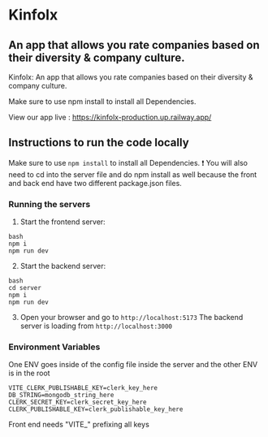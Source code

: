 # Kinfolx

## An app that allows you rate companies based on their diversity & company culture.

Kinfolx: An app that allows you rate companies based on their diversity & company culture.

Make sure to use npm install to install all Dependencies.

View our app live : https://kinfolx-production.up.railway.app/

## Instructions to run the code locally

Make sure to use `npm install` to install all Dependencies.
:exclamation: You will also need to cd into the server file and do npm install as well because the front and back end have two different package.json files.

### Running the servers

1. Start the frontend server:

```
bash
npm i
npm run dev
```

2. Start the backend server:

```
bash
cd server
npm i
npm run dev
```

3. Open your browser and go to `http://localhost:5173`
   The backend server is loading from `http://localhost:3000`

### Environment Variables

One ENV goes inside of the config file inside the server and the other ENV is in the root

```
VITE_CLERK_PUBLISHABLE_KEY=clerk_key_here
DB_STRING=mongodb_string_here
CLERK_SECRET_KEY=clerk_secret_key_here
CLERK_PUBLISHABLE_KEY=clerk_publishable_key_here
```

Front end needs "VITE\_" prefixing all keys
